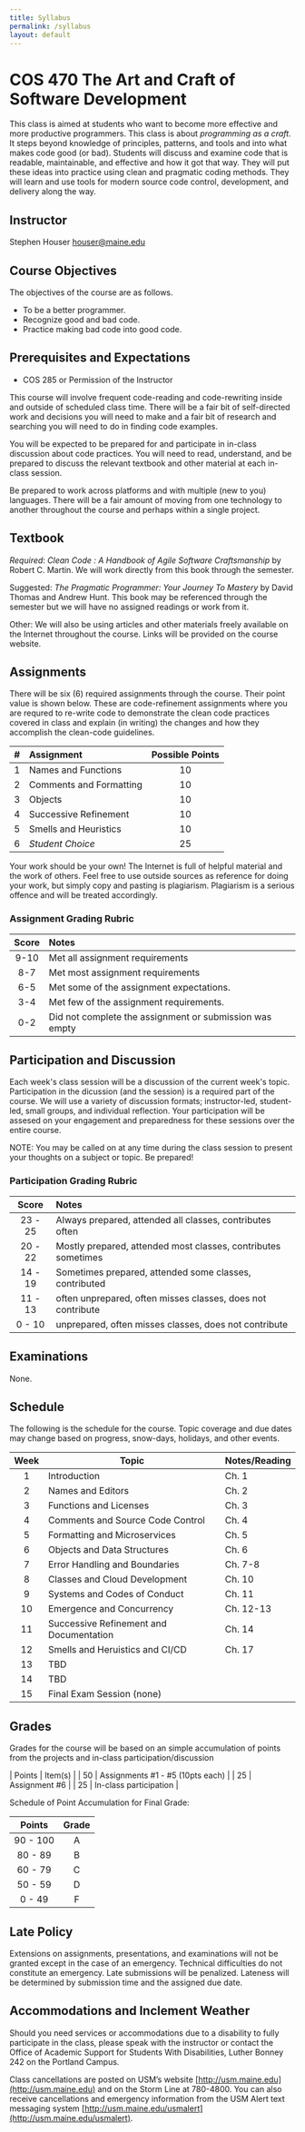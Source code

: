 ```yaml
---
title: Syllabus
permalink: /syllabus
layout: default
---
```

# COS 470 The Art and Craft of Software Development

This class is aimed at students who want to become more effective and more productive programmers. This class is about *programming as a craft*. It steps beyond knowledge of principles, patterns, and tools and into what makes code good (or bad). Students will discuss and examine code that is readable, maintainable, and effective and how it got that way. They will put these ideas into practice using clean and pragmatic coding methods. They will learn and use tools for modern source code control, development, and delivery along the way.

<!--more-->

## Instructor
Stephen Houser <houser@maine.edu>

## Course Objectives
The objectives of the course are as follows.
* To be a better programmer.
* Recognize good and bad code.
* Practice making bad code into good code.

## Prerequisites and Expectations
* COS 285 or Permission of the Instructor

This course will involve frequent code-reading and code-rewriting inside and outside of scheduled class time. There will be a fair bit of self-directed work and decisions you will need to make and a fair bit of research and searching you will need to do in finding code examples.

You will be expected to be prepared for and participate in in-class discussion about code practices. You will need to read, understand, and be prepared to discuss the relevant textbook and other material at each in-class session.

Be prepared to work across platforms and with multiple (new to you) languages. There will be a fair amount of moving from one technology to another throughout the course and perhaps within a single project.

## Textbook

*Required*: _Clean Code : A Handbook of Agile Software Craftsmanship_ by Robert C. Martin. We will work directly from this book through the semester.

Suggested: _The Pragmatic Programmer: Your Journey To Mastery_ by David Thomas and Andrew Hunt. This book may be referenced through the semester but we will have no assigned readings or work from it.

Other: We will also be using articles and other materials freely available on the Internet throughout the course. Links will be provided on the course website.

## Assignments

There will be six (6) required assignments through the course. Their point value is shown below. These are code-refinement assignments where you are requred to re-write code to demonstrate the clean code practices covered in class and explain (in writing) the changes and how they accomplish the clean-code guidelines.

| #     | Assignment                  | Possible Points |
| :---: | :---                        | :---:           |
| 1     | Names and Functions         |    10           |
| 2     | Comments and Formatting     |    10           |
| 3     | Objects                     |    10           |
| 4     | Successive Refinement       |    10           |          
| 5     | Smells and Heuristics       |    10           |          
| 6     | *Student Choice*            |    25           |          

Your work should be your own! The Internet is full of helpful material and the work of others. Feel free to use outside sources as reference for doing your work, but simply copy and pasting is plagiarism. Plagiarism is a serious offence and will be treated accordingly.

### Assignment Grading Rubric

| Score | Notes                                                   |
| :---: | :---                                                    |
| 9-10  | Met all assignment requirements                         |
| 8-7   | Met most assignment requirements                        |
| 6-5   | Met some of the assignment expectations.                |
| 3-4   | Met few of the assignment requirements.                 |
| 0-2   | Did not complete the assignment or submission was empty |

## Participation and Discussion

Each week's class session will be a discussion of the current week's topic. Participation in the dicussion (and the session) is a required part of the course. We will use a variety of discussion formats; instructor-led, student-led, small groups, and individual reflection. Your participation will be assesed on your engagement and preparedness for these sessions over the entire course.

NOTE: You may be called on at any time during the class session to present your thoughts on a subject or topic. Be prepared!

### Participation Grading Rubric

| Score   | Notes                                                    |
| :---:   | :---                                                     |
| 23 - 25 | Always prepared, attended all classes, contributes often |
| 20 - 22 | Mostly prepared, attended most classes, contributes sometimes |
| 14 - 19 | Sometimes prepared, attended some classes, contributed   |
| 11 - 13 | often unprepared, often misses classes, does not contribute |
| 0 - 10  | unprepared, often misses classes, does not contribute  |

## Examinations 

None.

## Schedule

The following is the schedule for the course. Topic coverage and due dates may change based on progress, snow-days, holidays, and other events.

| Week  | Topic                                   | Notes/Reading  |
| :---: | ---                                     | ---            |
| 1     | Introduction                            | Ch. 1          |
| 2     | Names and Editors                       | Ch. 2          |
| 3     | Functions and Licenses                  | Ch. 3          |
| 4     | Comments and Source Code Control        | Ch. 4          |
| 5     | Formatting and Microservices            | Ch. 5          |
| 6     | Objects and Data Structures             | Ch. 6          |
| 7     | Error Handling and Boundaries           | Ch. 7-8        |
| 8     | Classes and Cloud Development           | Ch. 10         |
| 9     | Systems and Codes of Conduct            | Ch. 11         |
| 10    | Emergence and Concurrency               | Ch. 12-13      |
| 11    | Successive Refinement and Documentation | Ch. 14         |
| 12    | Smells and Heruistics and CI/CD         | Ch. 17         |
| 13    | TBD                                     |                |
| 14    | TBD                                     |                |
| 15    | Final Exam Session (none)               |                |

## Grades
Grades for the course will be based on an simple accumulation of points from the projects and in-class participation/discussion

| Points    | Item(s)                 |
| 50        | Assignments #1 - #5 (10pts each)   |
| 25        | Assignment #6          |
| 25        | In-class participation |

Schedule of Point Accumulation for Final Grade:

| Points   | Grade |
| :---:    | :---: |
| 90 - 100 | A     |
| 80 - 89  | B     |
| 60 - 79  | C     |
| 50 - 59  | D     |
| 0 - 49   | F     |

## Late Policy

Extensions on assignments, presentations, and examinations will not be granted except in the case of an emergency. Technical difficulties do not constitute an emergency. Late submissions will be penalized. Lateness will be determined by submission time and the assigned due date.

## Accommodations and Inclement Weather

Should you need services or accommodations due to a disability to fully participate in the class, please speak with the instructor or contact the Office of Academic Support for Students With Disabilities, Luther Bonney 242 on the Portland Campus.

Class cancellations are posted on USM’s website [http://usm.maine.edu](http://usm.maine.edu) and on the Storm Line at 780-4800. You can also receive cancellations and emergency information from the USM Alert text messaging system [http://usm.maine.edu/usmalert](http://usm.maine.edu/usmalert).
